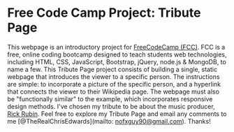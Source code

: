 # Free Code Camp Project: Tribute Page

This webpage is an introductory project for [FreeCodeCamp (FCC)](www.freecodecamp.com). FCC is a free, online coding bootcamp designed to teach students web technologies, including HTML, CSS, JavaScript, Bootstrap, jQuery, node.js & MongoDB, to name a few. This Tribute Page project consists of building a single, static webpage that introduces the viewer to a specific person. The instructions are simple: to incorporate a picture of the specific person, and a hyperlink that connects the viewer to their Wikipedia page. The webpage must also be "functionally similar" to the example, which incorporates responsive design methods. I've chosen my tribute to be about the music producer, [Rick Rubin](https://en.wikipedia.org/wiki/Rick_Rubin). Feel free to explore my Tribute Page and email any comments to me [@TheRealChrisEdwards](mailto: nofxguy90@gmail.com). Thanks!
